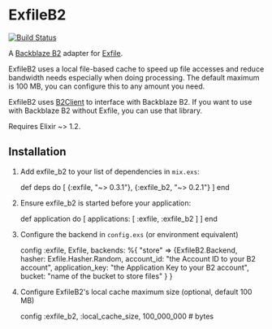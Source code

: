 # ExfileB2

[![Build Status](https://travis-ci.org/keichan34/exfile-b2.svg?branch=master)](https://travis-ci.org/keichan34/exfile-b2)

A [Backblaze B2](https://www.backblaze.com/b2/cloud-storage.html) adapter for [Exfile](https://github.com/keichan34/exfile).

ExfileB2 uses a local file-based cache to speed up file accesses and reduce bandwidth
needs especially when doing processing. The default maximum is 100 MB, you can
configure this to any amount you need.

ExfileB2 uses [B2Client](https://github.com/keichan34/b2_client) to interface
with Backblaze B2. If you want to use with Backblaze B2 without Exfile, you can
use that library.

Requires Elixir ~> 1.2.

## Installation

  1. Add exfile_b2 to your list of dependencies in `mix.exs`:

        def deps do
          [
            {:exfile, "~> 0.3.1"},
            {:exfile_b2, "~> 0.2.1"}
          ]
        end

  2. Ensure exfile_b2 is started before your application:

        def application do
          [
            applications: [
              :exfile,
              :exfile_b2
            ]
          ]
        end

  3. Configure the backend in `config.exs` (or environment equivalent)

        config :exfile, Exfile,
          backends: %{
            "store" => {ExfileB2.Backend,
              hasher: Exfile.Hasher.Random,
              account_id: "the Account ID to your B2 account",
              application_key: "the Application Key to your B2 account",
              bucket: "name of the bucket to store files"
            }
          }

  4. Configure ExfileB2's local cache maximum size (optional, default 100 MB)

        config :exfile_b2, :local_cache_size, 100_000_000 # bytes
